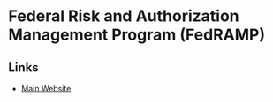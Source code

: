 # Federal Risk and Authorization Management Program (FedRAMP)

## Links

- [Main Website](https://fedramp.gov)

